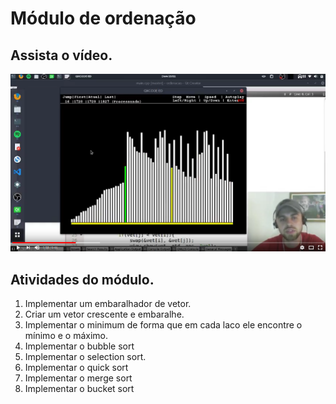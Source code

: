 # Módulo de ordenação

## Assista o vídeo.
[![Vídeo explicativo](video.png)](https://youtu.be/D_3RdjAMKco "Vídeo explicando o módulo")

## Atividades do módulo.

1. Implementar um embaralhador de vetor.
2. Criar um vetor crescente e embaralhe.
3. Implementar o minimum de forma que em cada laco ele encontre o mínimo e o máximo.
4. Implementar o bubble sort
5. Implementar o selection sort.
5. Implementar o quick sort
6. Implementar o merge sort
7. Implementar o bucket sort
